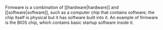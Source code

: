 Firmware is a combination of [[hardware|hardware]] and [[software|software]], such as a computer chip that contains software; the chip itself is physical but it has software built into it. An example of firmware is the BIOS chip, which contains basic startup software inside it.